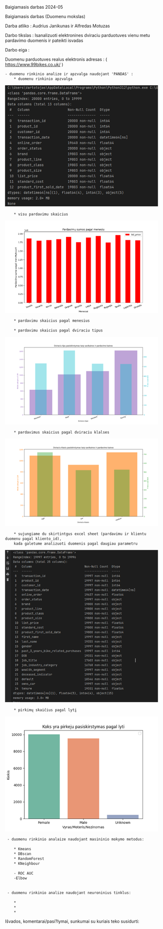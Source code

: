 Baigiamasis darbas 2024-05


Baigiamasis darbas (Duomenu mokslas)

Darba atliko : Audrius Janikunas ir Alfredas Motuzas

Darbo tikslas : Isanalizuoti elektronines dviraciu parduotuves vienu metu pardavimo duomenis ir pateikti isvadas

Darbo eiga :

Duomenu parduotuves realus elektronis adresas : ( https://www.99bikes.co.uk/ )

    - duomenu rinkinio analize ir apzvalga naudojant 'PANDAS' :
        * duomenu rinkinio apzvalga
![img_1.png](img_1.png)

        * visu pardavimu skaicius
![img_2.png](img_2.png)

        * pardavimu skaicius pagal menesius
        
        * pardavimu skaicius pagal dviraciu tipus
![img_3.png](img_3.png)

        
        * pardavimus skaicius pagal dviraciu klalses
![img_4.png](img_4.png)
        
        * sujungiame du skirtintgus excel sheet (pardavimu ir klientu duomenu pagal kliento_id),
        kada galetume analizuoti duomenis pagal daugiau parametru

![img_5.png](img_5.png)
     
 

       
        * pirkimų skaičius pagal lytį
![img.png](img.png)
        



     - duomenu rinkinio analaize naudojant masininio mokymo metodus:

        * Kmeans
        * DBscan
        * RandomForest
        * KNeighbour
        
        - ROC AUC
        -Elbow


     - duomenu rinkinio analize naudojant neuroninius tinklus:

        *
        *
        *


Išvados, komentarai/pasi?lymai, sunkumai su kuriais teko susidurti:

